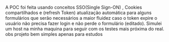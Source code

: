 A POC foi feita usando conceitos SSO(Single Sign-ON) , Cookies compartilhados e (refresh Token) atualização automática para alguns formulários que serão necessários a maior fluidez
caso o token expire o usuário não precisa fazer login e não perde o formulário (editado).
Simulei um host na minha maquina para seguir com os testes mais próxima do real.
obs projeto bem simples apenas para estudos
